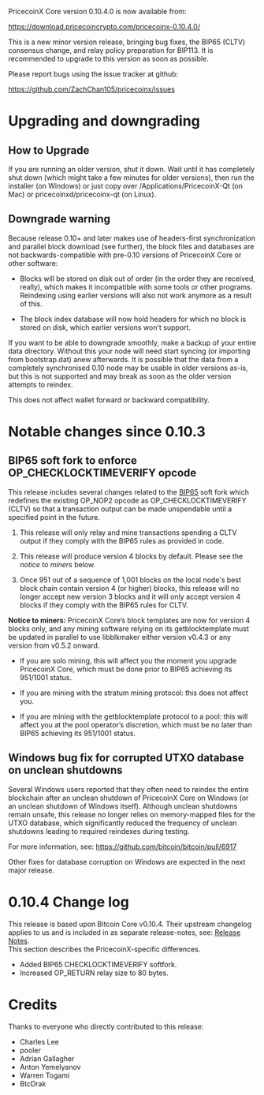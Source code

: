 PricecoinX Core version 0.10.4.0 is now available from:

  <https://download.pricecoincrypto.com/pricecoinx-0.10.4.0/>

This is a new minor version release, bringing bug fixes, the BIP65
(CLTV) consensus change, and relay policy preparation for BIP113. It is
recommended to upgrade to this version as soon as possible.

Please report bugs using the issue tracker at github:

  <https://github.com/ZachChan105/pricecoinx/issues>

Upgrading and downgrading
=========================

How to Upgrade
--------------

If you are running an older version, shut it down. Wait until it has completely
shut down (which might take a few minutes for older versions), then run the
installer (on Windows) or just copy over /Applications/PricecoinX-Qt (on Mac) or
pricecoinxd/pricecoinx-qt (on Linux).

Downgrade warning
------------------

Because release 0.10+ and later makes use of headers-first synchronization and
parallel block download (see further), the block files and databases are not
backwards-compatible with pre-0.10 versions of PricecoinX Core or other software:

* Blocks will be stored on disk out of order (in the order they are
received, really), which makes it incompatible with some tools or
other programs. Reindexing using earlier versions will also not work
anymore as a result of this.

* The block index database will now hold headers for which no block is
stored on disk, which earlier versions won't support.

If you want to be able to downgrade smoothly, make a backup of your entire data
directory. Without this your node will need start syncing (or importing from
bootstrap.dat) anew afterwards. It is possible that the data from a completely
synchronised 0.10 node may be usable in older versions as-is, but this is not
supported and may break as soon as the older version attempts to reindex.

This does not affect wallet forward or backward compatibility.

Notable changes since 0.10.3
============================

BIP65 soft fork to enforce OP_CHECKLOCKTIMEVERIFY opcode
--------------------------------------------------------

This release includes several changes related to the [BIP65][] soft fork
which redefines the existing OP_NOP2 opcode as OP_CHECKLOCKTIMEVERIFY
(CLTV) so that a transaction output can be made unspendable until a
specified point in the future.

1. This release will only relay and mine transactions spending a CLTV
   output if they comply with the BIP65 rules as provided in code.

2. This release will produce version 4 blocks by default. Please see the
   *notice to miners* below.

3. Once 951 out of a sequence of 1,001 blocks on the local node's best block
   chain contain version 4 (or higher) blocks, this release will no
   longer accept new version 3 blocks and it will only accept version 4
   blocks if they comply with the BIP65 rules for CLTV.

**Notice to miners:** PricecoinX Core’s block templates are now for
version 4 blocks only, and any mining software relying on its
getblocktemplate must be updated in parallel to use libblkmaker either
version v0.4.3 or any version from v0.5.2 onward.

- If you are solo mining, this will affect you the moment you upgrade
  PricecoinX Core, which must be done prior to BIP65 achieving its 951/1001
  status.

- If you are mining with the stratum mining protocol: this does not
  affect you.

- If you are mining with the getblocktemplate protocol to a pool: this
  will affect you at the pool operator’s discretion, which must be no
  later than BIP65 achieving its 951/1001 status.

[BIP65]: https://github.com/bitcoin/bips/blob/master/bip-0065.mediawiki


Windows bug fix for corrupted UTXO database on unclean shutdowns
----------------------------------------------------------------

Several Windows users reported that they often need to reindex the
entire blockchain after an unclean shutdown of PricecoinX Core on Windows
(or an unclean shutdown of Windows itself). Although unclean shutdowns
remain unsafe, this release no longer relies on memory-mapped files for
the UTXO database, which significantly reduced the frequency of unclean
shutdowns leading to required reindexes during testing.

For more information, see: <https://github.com/bitcoin/bitcoin/pull/6917>

Other fixes for database corruption on Windows are expected in the
next major release.

0.10.4 Change log
=================

This release is based upon Bitcoin Core v0.10.4.  Their upstream changelog applies to us and
is included in as separate release-notes, see: [Release Notes](release-notes.md).  
This section describes the PricecoinX-specific differences.

- Added BIP65 CHECKLOCKTIMEVERIFY softfork.
- Increased OP_RETURN relay size to 80 bytes.

Credits
=======

Thanks to everyone who directly contributed to this release:

- Charles Lee
- pooler
- Adrian Gallagher
- Anton Yemelyanov
- Warren Togami
- BtcDrak
